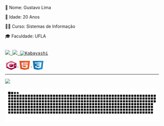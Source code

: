 <p>🧑 Nome: Gustavo Lima <p>
<p>🎂 Idade: 20 Anos <p>
<p>👨‍💻 Curso: Sistemas de Informação <p>
<p>🎓 Faculdade: UFLA <p>
<kbd>
<div><br>
  <a href="https://github.com/GustavoRSL">
  <kbd>
  <img height="180em" src="https://github-readme-stats.vercel.app/api?username=GustavoRSL&show_icons=true&theme=radical&include_all_commits=true&count_private=true"/>
  <img height="180em" src="https://github-readme-stats.vercel.app/api/top-langs/?username=GustavoRSL&layout=compact&langs_count=7&theme=radical"/>
  <img alt="Kabayashi" height="180" widht="180" src="https://images-ext-1.discordapp.net/external/PZnfTFDEw0cZsSc8pInJy3b5Ga904M6E0gpQvi5XBK4/https/imgur.com/5ezEyyo.gif.gif">
  </kbd>
</div>
<div style="display: inline_block"><br>
  <img align="center" alt="C++" height="30" width="40" src="https://raw.githubusercontent.com/devicons/devicon/master/icons/cplusplus/cplusplus-original.svg">
  <img align="center" alt="HTML5" height="30" width="40" src="https://raw.githubusercontent.com/devicons/devicon/master/icons/html5/html5-original.svg">
  <img align="center" alt="CSS3" height="30" width="40" src="https://raw.githubusercontent.com/devicons/devicon/master/icons/css3/css3-original.svg">
</div>
  <hr>
<div style="display: inline-block> 
  <a href="https://www.linkedin.com/in/gustavo-lima-393687212/" target="_blank"><img src="https://img.shields.io/badge/-LinkedIn-%230077B5?style=for-the-badge&logo=linkedin&logoColor=white" target="_blank"></a> 
  
  ![Snake animation](https://github.com/GustavoRSL/GustavoRSL/blob/output/github-contribution-grid-snake.svg)
 
</div>
